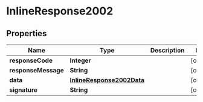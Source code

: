 # InlineResponse2002

## Properties
Name | Type | Description | Notes
------------ | ------------- | ------------- | -------------
**responseCode** | **Integer** |  |  [optional]
**responseMessage** | **String** |  |  [optional]
**data** | [**InlineResponse2002Data**](InlineResponse2002Data.md) |  |  [optional]
**signature** | **String** |  |  [optional]
